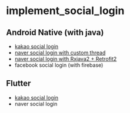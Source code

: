 # implement_social_login

## Android Native (with java)
* [kakao social login](https://github.com/Banlim/implement_social_login/blob/main/kakao_android/README.md)
* [naver social login with custom thread](https://github.com/Banlim/implement_social_login/blob/main/naver_login/README.md)
* [naver social login with Rxjava2 + Retrofit2](https://github.com/Banlim/implement_social_login/blob/main/naver_with_retrofit2/README.md)
* facebook social login (with firebase)

## Flutter
* [kakao social login](https://github.com/Banlim/implement_social_login/blob/main/flutter_kakao/README.md)
* naver social login
